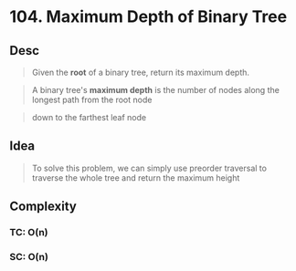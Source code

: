 # 104. Maximum Depth of Binary Tree

## Desc

> Given the **root** of a binary tree, return its maximum depth.

> A binary tree's **maximum depth** is the number of nodes along the longest path from the root node

> down to the farthest leaf node

## Idea

> To solve this problem, we can simply use preorder traversal to traverse the whole tree and return the maximum height

## Complexity

### TC: O(n)

### SC: O(n)